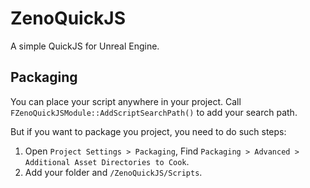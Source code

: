 # ZenoQuickJS

A simple QuickJS for Unreal Engine.

## Packaging

You can place your script anywhere in your project. Call `FZenoQuickJSModule::AddScriptSearchPath()` to add your search path.

But if you want to package you project, you need to do such steps:

1. Open `Project Settings > Packaging`, Find `Packaging > Advanced > Additional Asset Directories to Cook`.
2. Add your folder and `/ZenoQuickJS/Scripts`.
